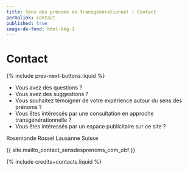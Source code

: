```yaml
---
title: Sens des prénoms en transgénérationnel | Contact
permalink: contact
published: true
image-de-fond: html-bkg-1
---
```


# Contact

{% include prev-next-buttons.liquid %}

-   Vous avez des questions ?
-   Vous avez des suggestions ?
-   Vous souhaitez témoigner de votre expérience autour du sens des prénoms ?
-   Vous êtes intéressés par une consultation en approche transgénérationnelle ?
-   Vous êtes intéressés par un espace publicitaire sur ce site ?

Rosemonde Rossel
Lausanne
Suisse

{{ site.mailto_contact_sensdesprenoms_com_obf }}

{% include credits+contacts.liquid %}
